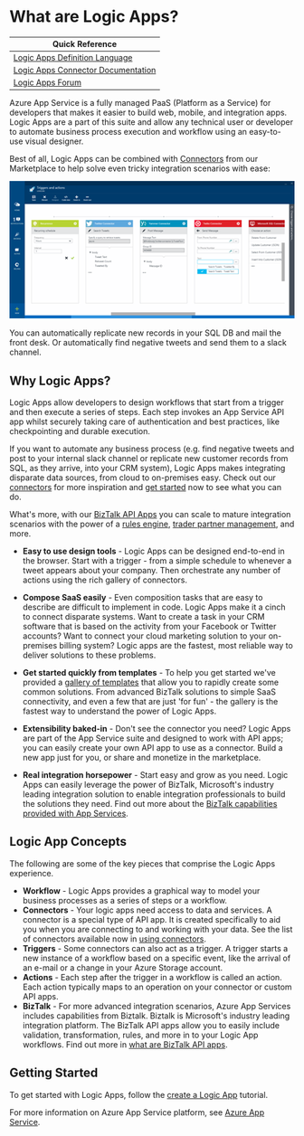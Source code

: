 <properties 
    pageTitle="What are Logic Apps?" 
    description="Learn more about App Service Logic Apps" 
    authors="kevinlam1" 
    manager="dwrede" 
    editor="" 
    services="app-service\logic" 
    documentationCenter=""/>

<tags
    ms.service="app-service-logic"
    ms.workload="na"
    ms.tgt_pltfrm="na"
    ms.devlang="na"
    ms.topic="article"
    ms.date="01/04/2016"
    ms.author="klam"/>

# What are Logic Apps?
| Quick Reference |
| --- |
| [Logic Apps Definition Language](https://msdn.microsoft.com/library/azure/dn948512.aspx?f=255MSPPError=-2147217396) |
| [Logic Apps Connector Documentation](https://azure.microsoft.com/documentation/articles/app-service-logic-connectors-list/) |
| [Logic Apps Forum](https://social.msdn.microsoft.com/Forums/en-US/home?forum=azurelogicapps) |

Azure App Service is a fully managed PaaS (Platform as a Service) for developers that makes it easier to build web, mobile, and integration apps. Logic Apps are a part of this suite and allow any technical user or developer to automate business process execution and workflow using an easy-to-use visual designer.

Best of all, Logic Apps can be combined with [Connectors](app-service-logic-connectors-list.md) from our Marketplace to help solve even tricky integration scenarios with ease: 

![Flow app designer](./media/app-service-logic-what-are-logic-apps/Designer.png)

You can automatically replicate new records in your SQL DB and mail the front desk. Or automatically find negative tweets and send them to a slack channel.

## Why Logic Apps?
Logic Apps allow developers to design workflows that start from a trigger and then execute a series of steps. Each step invokes an App Service API app whilst securely taking care of authentication and best practices, like checkpointing and durable execution.

If you want to automate any business process (e.g. find negative tweets and post to your internal slack channel or replicate new customer records from SQL, as they arrive, into your CRM system), Logic Apps makes integrating disparate data sources, from cloud to on-premises easy. Check out our [connectors](app-service-logic-connectors-list.md) for more inspiration and [get started](app-service-logic-create-a-logic-app.md) now to see what you can do. 

What's more, with our [BizTalk API Apps](app-service-logic-what-are-biztalk-api-apps.md) you can scale to mature integration scenarios with the power of a [rules engine](app-service-logic-use-biztalk-rules.md), [trader partner management](app-service-logic-create-a-trading-partner-agreement.md), and more.

* **Easy to use design tools** - Logic Apps can be designed end-to-end in the browser. Start with a trigger - from a simple schedule to whenever a tweet appears about your company. Then orchestrate any number of actions using the rich gallery of connectors.

* **Compose SaaS easily** - Even composition tasks that are easy to describe are difficult to implement in code. Logic Apps make it a cinch to connect disparate systems. Want to create a task in your CRM software that is based on the activity from your Facebook or Twitter accounts? Want to connect your cloud marketing solution to your on-premises billing system? Logic apps are the fastest, most reliable way to deliver solutions to these problems.

* **Get started quickly from templates** - To help you get started we've provided a [gallery of templates](app-service-logic-use-logic-app-templates.md) that allow you to rapidly create some common solutions. From advanced BizTalk solutions to simple SaaS connectivity, and even a few that are just 'for fun' - the gallery is the fastest way to understand the power of Logic Apps.

* **Extensibility baked-in** - Don't see the connector you need? Logic Apps are part of the App Service suite and designed to work with API apps; you can easily create your own API app to use as a connector. Build a new app just for you, or share and monetize in the marketplace.

* **Real integration horsepower** - Start easy and grow as you need. Logic Apps can easily leverage the power of BizTalk, Microsoft's industry leading integration solution to enable integration professionals to build the solutions they need. Find out more about the [BizTalk capabilities provided with App Services](app-service-logic-what-are-biztalk-api-apps.md).


## Logic App Concepts
The following are some of the key pieces that comprise the Logic Apps experience. 

* **Workflow** - Logic Apps provides a graphical way to model your business processes as a series of steps or a workflow.
* **Connectors** - Your logic apps need access to data and services. A connector is a special type of API app. It is created specifically to aid you when you are connecting to and working with your data. See the list of connectors available now in [using connectors](app-service-logic-connectors-list.md).
* **Triggers** - Some connectors can also act as a trigger. A trigger starts a new instance of a workflow based on a specific event, like the arrival of an e-mail or a change in your Azure Storage account.
* **Actions** - Each step after the trigger in a workflow is called an action. Each action typically maps to an operation on your connector or custom API apps.
* **BizTalk** - For more advanced integration scenarios, Azure App Services includes capabilities from Biztalk. Biztalk is Microsoft's industry leading integration platform. The BizTalk API apps allow you to easily include validation, transformation, rules, and more in to your Logic App workflows. Find out more in [what are BizTalk API apps](app-service-logic-what-are-biztalk-api-apps.md).

## Getting Started
To get started with Logic Apps, follow the [create a Logic App](app-service-logic-create-a-logic-app.md) tutorial.

For more information on Azure App Service platform, see [Azure App Service](../app-service/app-service-value-prop-what-is.md).

[biztalk]: app-service-logic-what-are-biztalk-api-apps.md
[appservice]: ../app-service/app-service-value-prop-what-is.md
[create]: app-service-logic-create-a-logic-app.md
[connectors]: app-service-logic-connectors-list.md
[tpm]: app-service-logic-create-a-trading-partner-agreement.md
[rules]: app-service-logic-use-biztalk-rules.md
[templates]: app-service-logic-use-logic-app-templates.md

